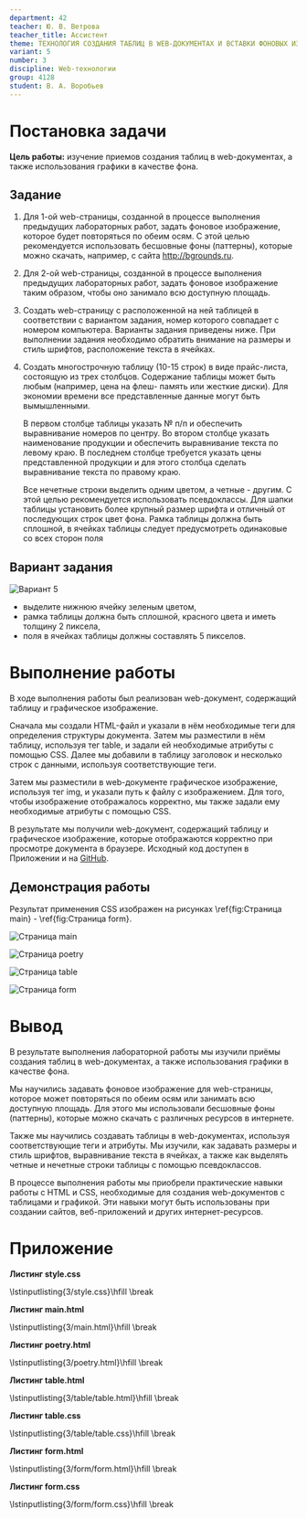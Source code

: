 ```yaml
---
department: 42
teacher: Ю. В. Ветрова
teacher_title: Ассистент
theme: ТЕХНОЛОГИЯ СОЗДАНИЯ ТАБЛИЦ В WEB-ДОКУМЕНТАХ И ВСТАВКИ ФОНОВЫХ ИЗОБРАЖЕНИЙ
variant: 5
number: 3
discipline: Web-технологии
group: 4128
student: В. А. Воробьев
---
```


# Постановка задачи

**Цель работы:** изучение приемов создания таблиц в web-документах, а также использования графики в качестве фона.

## Задание

1. Для 1-ой web-страницы, созданной в процессе выполнения предыдущих лабораторных работ, задать фоновое изображение, которое будет повторяться по обеим осям. С этой целью рекомендуется использовать бесшовные фоны (паттерны), которые можно скачать, например, с сайта http://bgrounds.ru.

2. Для 2-ой web-страницы, созданной в процессе выполнения предыдущих лабораторных работ, задать фоновое изображение таким образом, чтобы оно занимало всю доступную площадь.

3. Создать web-страницу с расположенной на ней таблицей в соответствии с вариантом задания, номер которого совпадает с номером компьютера. Варианты задания приведены ниже. При выполнении задания необходимо обратить внимание на размеры и стиль шрифтов, расположение текста в ячейках.

4. Создать многострочную таблицу (10-15 строк) в виде прайс-листа, состоящую из трех столбцов. Содержание таблицы может быть любым (например, цена на флеш- память или жесткие диски). Для экономии времени все представленные данные могут быть вымышленными.

    В первом столбце таблицы указать № п/п и обеспечить выравнивание номеров по центру. Во втором столбце указать наименование продукции и обеспечить выравнивание текста по левому краю. В последнем столбце требуется указать цены представленной продукции и для этого столбца сделать выравнивание текста по правому краю.

    Все нечетные строки выделить одним цветом, а четные - другим. С этой целью рекомендуется использовать псевдоклассы. Для шапки таблицы установить более крупный размер шрифта и отличный от последующих строк цвет фона. Рамка таблицы должна быть сплошной, в ячейках таблицы следует предусмотреть одинаковые со всех сторон поля

## Вариант задания

![Вариант 5](report_images/image-3.png)

- выделите нижнюю ячейку зеленым цветом,
- рамка таблицы должна быть сплошной, красного цвета и иметь толщину 2 пиксела,
- поля в ячейках таблицы должны составлять 5 пикселов.

# Выполнение работы

В ходе выполнения работы был реализован web-документ, содержащий таблицу и графическое изображение.

Сначала мы создали HTML-файл и указали в нём необходимые теги для определения структуры документа. Затем мы разместили в нём таблицу, используя тег table, и задали ей необходимые атрибуты с помощью CSS. Далее мы добавили в таблицу заголовок и несколько строк с данными, используя соответствующие теги.

Затем мы разместили в web-документе графическое изображение, используя тег img, и указали путь к файлу с изображением. Для того, чтобы изображение отображалось корректно, мы также задали ему необходимые атрибуты с помощью CSS.

В результате мы получили web-документ, содержащий таблицу и графическое изображение, которые отображаются корректно при просмотре документа в браузере. Исходный код доступен в Приложении и на [GitHub](https://github.com/vladcto/suai-labs/tree/main/6_semester/Web/3).

## Демонстрация работы

Результат применения CSS изображен на рисунках \ref{fig:Страница main} - \ref{fig:Страница form}.

![Страница main](report_images/image-4.png)

![Страница poetry](report_images/image-5.png)

![Страница table](report_images/image-6.png)

![Страница form](report_images/image-7.png)

# Вывод

В результате выполнения лабораторной работы мы изучили приёмы создания таблиц в web-документах, а также использования графики в качестве фона.

Мы научились задавать фоновое изображение для web-страницы, которое может повторяться по обеим осям или занимать всю доступную площадь. Для этого мы использовали бесшовные фоны (паттерны), которые можно скачать с различных ресурсов в интернете.

Также мы научились создавать таблицы в web-документах, используя соответствующие теги и атрибуты. Мы изучили, как задавать размеры и стиль шрифтов, выравнивание текста в ячейках, а также как выделять четные и нечетные строки таблицы с помощью псевдоклассов.

В процессе выполнения работы мы приобрели практические навыки работы с HTML и CSS, необходимые для создания web-документов с таблицами и графикой. Эти навыки могут быть использованы при создании сайтов, веб-приложений и других интернет-ресурсов.

# Приложение <suaidoc-center>

**Листинг style.css**

\lstinputlisting{3/style.css}\hfill \break

**Листинг main.html**

\lstinputlisting{3/main.html}\hfill \break

**Листинг poetry.html**

\lstinputlisting{3/poetry.html}\hfill \break

**Листинг table.html**

\lstinputlisting{3/table/table.html}\hfill \break

**Листинг table.css**

\lstinputlisting{3/table/table.css}\hfill \break

**Листинг form.html**

\lstinputlisting{3/form/form.html}\hfill \break

**Листинг form.css**

\lstinputlisting{3/form/form.css}\hfill \break
